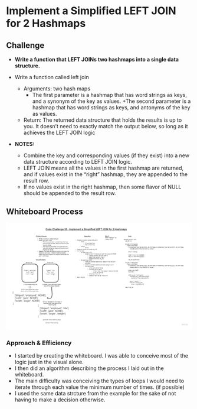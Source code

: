 # Implement a Simplified LEFT JOIN for 2 Hashmaps

## Challenge

+ **Write a function that LEFT JOINs two hashmaps into a single data structure.**

+ Write a function called left join
  + Arguments: two hash maps
    + The first parameter is a hashmap that has word strings as keys, and a synonym of the key as values.
    +The second parameter is a hashmap that has word strings as keys, and antonyms of the key as values.
  + Return: The returned data structure that holds the results is up to you. It doesn’t need to exactly match the output below, so long as it achieves the LEFT JOIN logic
+ **NOTES:**
  + Combine the key and corresponding values (if they exist) into a new data structure according to LEFT JOIN logic.
  + LEFT JOIN means all the values in the first hashmap are returned, and if values exist in the “right” hashmap, they are appended to the result row.
  + If no values exist in the right hashmap, then some flavor of NULL should be appended to the result row.

## Whiteboard Process

![Whiteboard](hashmap_left_join.jpg)

### Approach & Efficiency

+ I started by creating the whiteboard. I was able to conceive most of the logic just in the visual alone.
+ I then did an algorithm describing the process I laid out in the whiteboard.
+ The main difficulty was conceiving the types of loops I would need to iterate through each value the minimum number of times. (if possible)
+ I used the same data strcture from the example for the sake of not having to make a decision otherwise.
